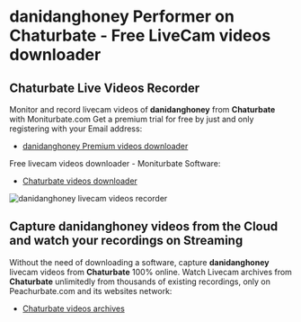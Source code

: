 # danidanghoney Performer on Chaturbate - Free LiveCam videos downloader

## Chaturbate Live Videos Recorder

Monitor and record livecam videos of **danidanghoney** from **Chaturbate** with Moniturbate.com
Get a premium trial for free by just and only registering with your Email address:
* [danidanghoney Premium videos downloader](https://moniturbate.com/request-demo-licence-key.html)

Free livecam videos downloader - Moniturbate Software:
* [Chaturbate videos downloader](https://moniturbate.com/moniturbate-download-software.html)

![danidanghoney livecam videos recorder](https://peachurnet.com/templates/moniturbate-software.png)


## Capture danidanghoney videos from the Cloud and watch your recordings on Streaming

Without the need of downloading a software, capture **danidanghoney** livecam videos from **Chaturbate** 100% online.
Watch Livecam archives from **Chaturbate** unlimitedly from thousands of existing recordings, only on Peachurbate.com and its websites network:
* [Chaturbate videos archives](https://peachurnet.com/)